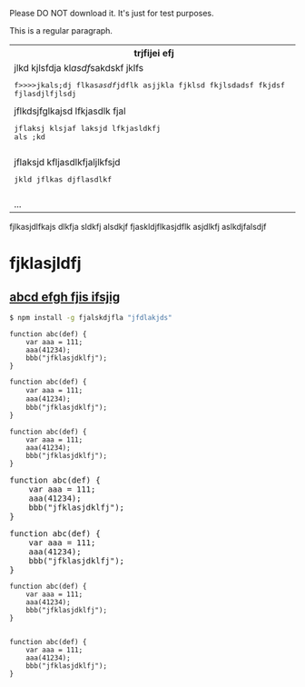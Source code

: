 Please DO NOT download it. It's just for test purposes.

This is a regular paragraph.

<table>
    <tr>
        <th>trjfijei efj</th>
        <th>jklj</th>
    </tr>
    <tr>
        <td>
            jlkd kjlsfdja kl<i>asdf</i>sakdskf jklfs
<pre>
f&gt;&gt;&gt;&gt;jkals;dj flkas<i>asdf</i>jdflk asjjkla fjklsd fkjlsdadsf fkjdsf
fjlasdjlfjlsdj
</pre>
jflkdsjfglkajsd lfkjasdlk fjal
            <pre>
jflaksj klsjaf laksjd lfkjasldkfj
als ;kd</pre>
        </td>
        <td>
            <pre>
jlgkjds flkj la
skdj flkajsd flkjasdlkf</pre>
            lkjdfa jdklfasdljf lskdjfklajs fkldaklsd
        </td>
    </tr>
    <tr>
        <td>
            jflaksjd kfljasdlkfjaljlkfsjd
            <pre>
jkld jflkas djflasdlkf</pre>
        </td>
        <td>
            jklfa sdlkfja lsjglkdfjjalk fjkasld
            <pre>
jlksad fjlkas dfklja sdlkfj alks
djf lkas</pre>
        </td>
    </tr>
    <tr>
        <td>...　　　　　　　　　　　　　　　　　　　　　　　　　　　　　　</td>
        <td>...　　　　　　　　　　　　　　　　　　　　　　　　　　　　　　</td>
    </tr>
</table>

fjlkasjdlfkajs dlkfja sldkfj alsdkjf
fjaskldjflkasjdflk asjdlkfj aslkdjfalsdjf

fjklasjldfj
====

[abcd efgh fjis    ifsjig](http://www.apple.com/)
----

```bash
$ npm install -g fjalskdjfla "jfdlakjds"
```

```text
function abc(def) {
    var aaa = 111;
    aaa(41234);
    bbb("jfklasjdklfj");
}
```

```txt
function abc(def) {
    var aaa = 111;
    aaa(41234);
    bbb("jfklasjdklfj");
}
```

```plaintext
function abc(def) {
    var aaa = 111;
    aaa(41234);
    bbb("jfklasjdklfj");
}
```

<pre>
function abc(def) {
    var aaa = 111;
    aaa(41234);
    bbb("jfklasjdklfj");
}
</pre>

<pre>
<tt>function abc(def) {</tt>
<tt>    var aaa = 111;</tt>
<tt>    aaa(41234);</tt>
<tt>    bbb("jfklasjdklfj");</tt>
<tt>}</tt>
</pre>

<pre>
<code>function abc(def) {</code>
<code>    var aaa = 111;</code>
<code>    aaa(41234);</code>
<code>    bbb("jfklasjdklfj");</code>
<code>}</code>
</pre>

<pre><code>
function abc(def) {
    var aaa = 111;
    aaa(41234);
    bbb("jfklasjdklfj");
}
</code></pre>
